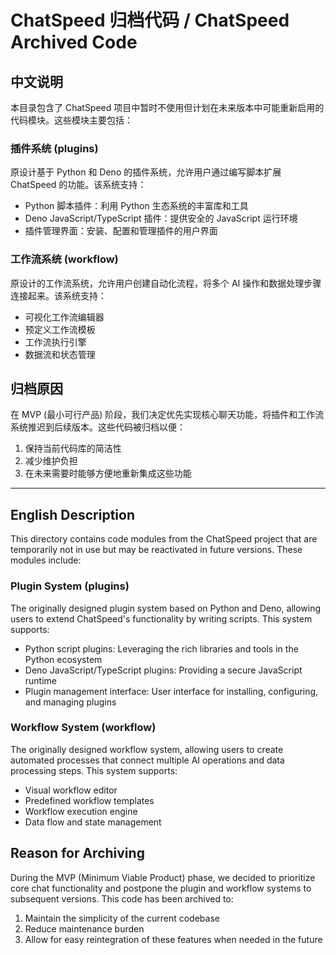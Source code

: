 # ChatSpeed 归档代码 / ChatSpeed Archived Code

## 中文说明

本目录包含了 ChatSpeed 项目中暂时不使用但计划在未来版本中可能重新启用的代码模块。这些模块主要包括：

### 插件系统 (plugins)

原设计基于 Python 和 Deno 的插件系统，允许用户通过编写脚本扩展 ChatSpeed 的功能。该系统支持：
- Python 脚本插件：利用 Python 生态系统的丰富库和工具
- Deno JavaScript/TypeScript 插件：提供安全的 JavaScript 运行环境
- 插件管理界面：安装、配置和管理插件的用户界面

### 工作流系统 (workflow)

原设计的工作流系统，允许用户创建自动化流程，将多个 AI 操作和数据处理步骤连接起来。该系统支持：
- 可视化工作流编辑器
- 预定义工作流模板
- 工作流执行引擎
- 数据流和状态管理

## 归档原因

在 MVP (最小可行产品) 阶段，我们决定优先实现核心聊天功能，将插件和工作流系统推迟到后续版本。这些代码被归档以便：
1. 保持当前代码库的简洁性
2. 减少维护负担
3. 在未来需要时能够方便地重新集成这些功能

---

## English Description

This directory contains code modules from the ChatSpeed project that are temporarily not in use but may be reactivated in future versions. These modules include:

### Plugin System (plugins)

The originally designed plugin system based on Python and Deno, allowing users to extend ChatSpeed's functionality by writing scripts. This system supports:
- Python script plugins: Leveraging the rich libraries and tools in the Python ecosystem
- Deno JavaScript/TypeScript plugins: Providing a secure JavaScript runtime
- Plugin management interface: User interface for installing, configuring, and managing plugins

### Workflow System (workflow)

The originally designed workflow system, allowing users to create automated processes that connect multiple AI operations and data processing steps. This system supports:
- Visual workflow editor
- Predefined workflow templates
- Workflow execution engine
- Data flow and state management

## Reason for Archiving

During the MVP (Minimum Viable Product) phase, we decided to prioritize core chat functionality and postpone the plugin and workflow systems to subsequent versions. This code has been archived to:
1. Maintain the simplicity of the current codebase
2. Reduce maintenance burden
3. Allow for easy reintegration of these features when needed in the future
